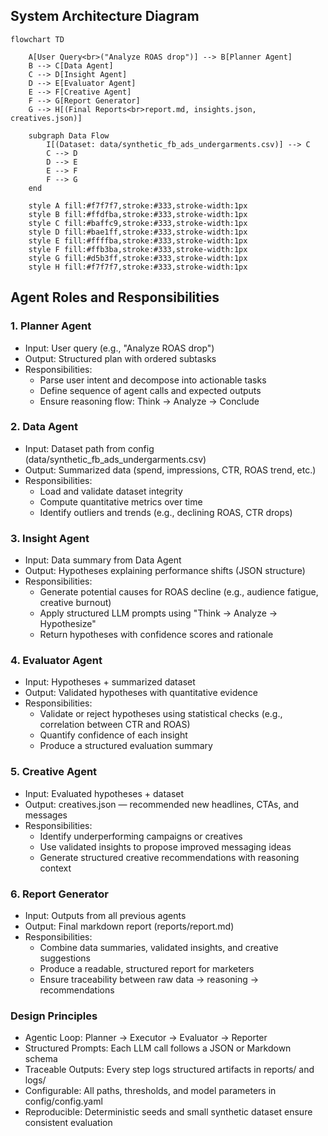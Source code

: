 ## System Architecture Diagram

```mermaid
flowchart TD

    A[User Query<br>("Analyze ROAS drop")] --> B[Planner Agent]
    B --> C[Data Agent]
    C --> D[Insight Agent]
    D --> E[Evaluator Agent]
    E --> F[Creative Agent]
    F --> G[Report Generator]
    G --> H[(Final Reports<br>report.md, insights.json, creatives.json)]

    subgraph Data Flow
        I[(Dataset: data/synthetic_fb_ads_undergarments.csv)] --> C
        C --> D
        D --> E
        E --> F
        F --> G
    end

    style A fill:#f7f7f7,stroke:#333,stroke-width:1px
    style B fill:#ffdfba,stroke:#333,stroke-width:1px
    style C fill:#baffc9,stroke:#333,stroke-width:1px
    style D fill:#bae1ff,stroke:#333,stroke-width:1px
    style E fill:#ffffba,stroke:#333,stroke-width:1px
    style F fill:#ffb3ba,stroke:#333,stroke-width:1px
    style G fill:#d5b3ff,stroke:#333,stroke-width:1px
    style H fill:#f7f7f7,stroke:#333,stroke-width:1px
```

## Agent Roles and Responsibilities

### 1. Planner Agent
- Input: User query (e.g., "Analyze ROAS drop")
- Output: Structured plan with ordered subtasks
- Responsibilities:
   - Parse user intent and decompose into actionable tasks
   - Define sequence of agent calls and expected outputs
   - Ensure reasoning flow: Think → Analyze → Conclude

### 2. Data Agent
- Input: Dataset path from config (data/synthetic_fb_ads_undergarments.csv)
- Output: Summarized data (spend, impressions, CTR, ROAS trend, etc.)
- Responsibilities:
   - Load and validate dataset integrity
   - Compute quantitative metrics over time
   - Identify outliers and trends (e.g., declining ROAS, CTR drops)

### 3. Insight Agent
- Input: Data summary from Data Agent
- Output: Hypotheses explaining performance shifts (JSON structure)
- Responsibilities:
   - Generate potential causes for ROAS decline (e.g., audience fatigue, creative burnout)
   - Apply structured LLM prompts using "Think → Analyze → Hypothesize"
   - Return hypotheses with confidence scores and rationale

### 4. Evaluator Agent
- Input: Hypotheses + summarized dataset
- Output: Validated hypotheses with quantitative evidence
- Responsibilities:
   - Validate or reject hypotheses using statistical checks (e.g., correlation between CTR and ROAS)
   - Quantify confidence of each insight
   - Produce a structured evaluation summary

### 5. Creative Agent
- Input: Evaluated hypotheses + dataset
- Output: creatives.json — recommended new headlines, CTAs, and messages
- Responsibilities:
   - Identify underperforming campaigns or creatives
   - Use validated insights to propose improved messaging ideas
   - Generate structured creative recommendations with reasoning context

### 6. Report Generator
- Input: Outputs from all previous agents
- Output: Final markdown report (reports/report.md)
- Responsibilities:
   - Combine data summaries, validated insights, and creative suggestions
   - Produce a readable, structured report for marketers
   - Ensure traceability between raw data → reasoning → recommendations

### Design Principles
- Agentic Loop: Planner → Executor → Evaluator → Reporter
- Structured Prompts: Each LLM call follows a JSON or Markdown schema
- Traceable Outputs: Every step logs structured artifacts in reports/ and logs/
- Configurable: All paths, thresholds, and model parameters in config/config.yaml
- Reproducible: Deterministic seeds and small synthetic dataset ensure consistent evaluation
